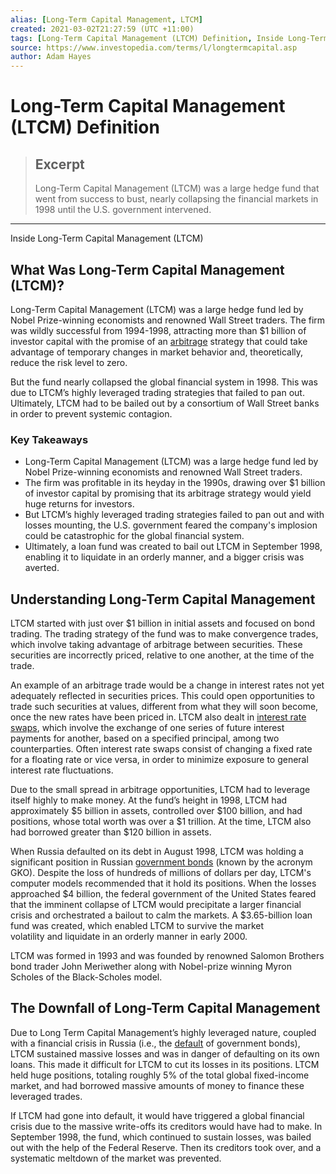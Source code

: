 ```yaml
---
alias: [Long-Term Capital Management, LTCM]
created: 2021-03-02T21:27:59 (UTC +11:00)
tags: [Long-Term Capital Management (LTCM) Definition, Inside Long-Term Capital Management (LTCM)]
source: https://www.investopedia.com/terms/l/longtermcapital.asp
author: Adam Hayes
---
```


# Long-Term Capital Management (LTCM) Definition

> ## Excerpt
> Long-Term Capital Management (LTCM) was a large hedge fund that went from success to bust, nearly collapsing the financial markets in 1998 until the U.S. government intervened.

---

Inside Long-Term Capital Management (LTCM)
## What Was Long-Term Capital Management (LTCM)?

Long-Term Capital Management (LTCM) was a large hedge fund led by Nobel Prize-winning economists and renowned Wall Street traders. The firm was wildly successful from 1994-1998, attracting more than $1 billion of investor capital with the promise of an [arbitrage](https://www.investopedia.com/terms/a/arbitrage.asp) strategy that could take advantage of temporary changes in market behavior and, theoretically, reduce the risk level to zero.

But the fund nearly collapsed the global financial system in 1998. This was due to LTCM’s highly leveraged trading strategies that failed to pan out. Ultimately, LTCM had to be bailed out by a consortium of Wall Street banks in order to prevent systemic contagion.

### Key Takeaways

-   Long-Term Capital Management (LTCM) was a large hedge fund led by Nobel Prize-winning economists and renowned Wall Street traders.
-   The firm was profitable in its heyday in the 1990s, drawing over $1 billion of investor capital by promising that its arbitrage strategy would yield huge returns for investors.
-   But LTCM’s highly leveraged trading strategies failed to pan out and with losses mounting, the U.S. government feared the company's implosion could be catastrophic for the global financial system.
-   Ultimately, a loan fund was created to bail out LTCM in September 1998, enabling it to liquidate in an orderly manner, and a bigger crisis was averted.

## Understanding Long-Term Capital Management

LTCM started with just over $1 billion in initial assets and focused on bond trading. The trading strategy of the fund was to make convergence trades, which involve taking advantage of arbitrage between securities. These securities are incorrectly priced, relative to one another, at the time of the trade.

An example of an arbitrage trade would be a change in interest rates not yet adequately reflected in securities prices. This could open opportunities to trade such securities at values, different from what they will soon become, once the new rates have been priced in. LTCM also dealt in [interest rate swaps](https://www.investopedia.com/terms/i/interestrateswap.asp), which involve the exchange of one series of future interest payments for another, based on a specified principal, among two counterparties. Often interest rate swaps consist of changing a fixed rate for a floating rate or vice versa, in order to minimize exposure to general interest rate fluctuations.

Due to the small spread in arbitrage opportunities, LTCM had to leverage itself highly to make money. At the fund’s height in 1998, LTCM had approximately $5 billion in assets, controlled over $100 billion, and had positions, whose total worth was over a $1 trillion. At the time, LTCM also had borrowed greater than $120 billion in assets.

When Russia defaulted on its debt in August 1998, LTCM was holding a significant position in Russian [government bonds](https://www.investopedia.com/terms/g/government-bond.asp) (known by the acronym GKO). Despite the loss of hundreds of millions of dollars per day, LTCM's computer models recommended that it hold its positions. When the losses approached $4 billion, the federal government of the United States feared that the imminent collapse of LTCM would precipitate a larger financial crisis and orchestrated a bailout to calm the markets. A $3.65-billion loan fund was created, which enabled LTCM to survive the market volatility and liquidate in an orderly manner in early 2000.

LTCM was formed in 1993 and was founded by renowned Salomon Brothers bond trader John Meriwether along with Nobel-prize winning Myron Scholes of the Black-Scholes model.

## The Downfall of Long-Term Capital Management

Due to Long Term Capital Management’s highly leveraged nature, coupled with a financial crisis in Russia (i.e., the [default](https://www.investopedia.com/terms/d/default2.asp) of government bonds), LTCM sustained massive losses and was in danger of defaulting on its own loans. This made it difficult for LTCM to cut its losses in its positions. LTCM held huge positions, totaling roughly 5% of the total global fixed-income market, and had borrowed massive amounts of money to finance these leveraged trades.

If LTCM had gone into default, it would have triggered a global financial crisis due to the massive write-offs its creditors would have had to make. In September 1998, the fund, which continued to sustain losses, was bailed out with the help of the Federal Reserve. Then its creditors took over, and a systematic meltdown of the market was prevented.
